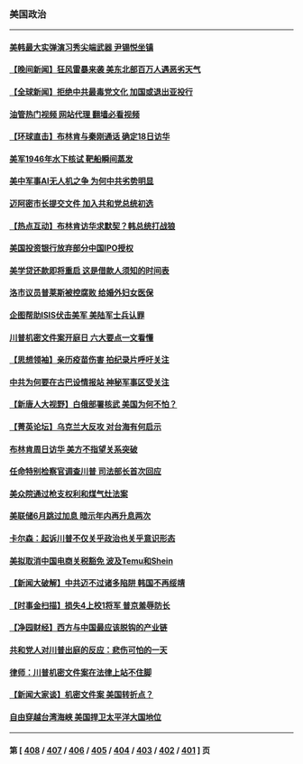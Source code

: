 ### 美国政治
---
#### [美韩最大实弹演习秀尖端武器 尹锡悦坐镇](../../pages/ncid1078159/n14016755.md?06160045) 
#### [【晚间新闻】狂风雷暴来袭 美东北部百万人遇恶劣天气](../../pages/ncid1078159/n14016559.md?06160045) 
#### [【全球新闻】拒绝中共最毒党文化 加国或退出亚投行](../../pages/ncid1078159/n14016560.md?06160045) 
#### [油管热门视频 网站代理 翻墙必看视频](http://138.2.39.72:81/youtube.html?epic-marker?06160045)
#### [【环球直击】布林肯与秦刚通话 确定18日访华](../../pages/ncid1078159/n14016228.md?06160045) 
#### [美军1946年水下核试 靶船瞬间蒸发](../../pages/ncid1078159/n14016417.md?06160045) 
#### [美中军事AI无人机之争 为何中共劣势明显](../../pages/ncid1078159/n14015617.md?06160045) 
#### [迈阿密市长提交文件 加入共和党总统初选](../../pages/ncid1078159/n14016318.md?06160045) 
#### [【热点互动】布林肯访华求默契？韩总统打战狼](../../pages/ncid1078159/n14016273.md?06160045) 
#### [美国投资银行放弃部分中国IPO授权](../../pages/ncid1078159/n14016285.md?06160045) 
#### [美学贷还款即将重启 这是借款人须知的时间表](../../pages/ncid1078159/n14016290.md?06160045) 
#### [洛市议员普莱斯被控腐败 给婚外妇女医保](../../pages/ncid1078159/n14016320.md?06160045) 
#### [企图帮助ISIS伏击美军 美陆军士兵认罪](../../pages/ncid1078159/n14016231.md?06160045) 
#### [川普机密文件案开庭日 六大要点一文看懂](../../pages/ncid1078159/n14016175.md?06160045) 
#### [【思想领袖】亲历疫苗伤害 拍纪录片呼吁关注](../../pages/ncid1078159/n13992488.md?06160045) 
#### [中共为何要在古巴设情报站 神秘军事区受关注](../../pages/ncid1078159/n14016258.md?06160045) 
#### [【新唐人大视野】白俄部署核武 美国为何不怕？](../../pages/ncid1078159/n14016264.md?06160045) 
#### [【菁英论坛】乌克兰大反攻 对台海有何启示](../../pages/ncid1078159/n14016176.md?06160045) 
#### [布林肯周日访华 美方不指望关系突破](../../pages/ncid1078159/n14016181.md?06160045) 
#### [任命特别检察官调查川普 司法部长首次回应](../../pages/ncid1078159/n14016226.md?06160045) 
#### [美众院通过枪支权利和煤气灶法案](../../pages/ncid1078159/n14016178.md?06160045) 
#### [美联储6月跳过加息 暗示年内再升息两次](../../pages/ncid1078159/n14016202.md?06160045) 
#### [卡尔森：起诉川普不仅关乎政治也关乎意识形态](../../pages/ncid1078159/n14016162.md?06160045) 
#### [美拟取消中国电商关税豁免 波及Temu和Shein](../../pages/ncid1078159/n14016163.md?06160045) 
#### [【新闻大破解】中共迈不过诸多陷阱 韩国不再绥靖](../../pages/ncid1078159/n14016083.md?06160045) 
#### [【时事金扫描】损失4上校1将军 普京羞辱防长](../../pages/ncid1078159/n14016107.md?06160045) 
#### [【净园财经】西方与中国最应该脱钩的产业链](../../pages/ncid1078159/n14016113.md?06160045) 
#### [共和党人对川普出庭的反应：悲伤可怕的一天](../../pages/ncid1078159/n14015556.md?06160045) 
#### [律师：川普机密文件案在法律上站不住脚](../../pages/ncid1078159/n14016063.md?06160045) 
#### [【新闻大家谈】机密文件案 美国转折点？](../../pages/ncid1078159/n14016019.md?06160045) 
#### [自由穿越台湾海峡 美国捍卫太平洋大国地位](../../pages/ncid1078159/n14015222.md?06160045) 

---
#### 第 [ [408](./408.md?06160045) / [407](./407.md?06160045) / [406](./406.md?06160045) / [405](./405.md?06160045) / [404](./404.md?06160045) / [403](./403.md?06160045) / [402](./402.md?06160045) / [401](./401.md?06160045) ] 页
